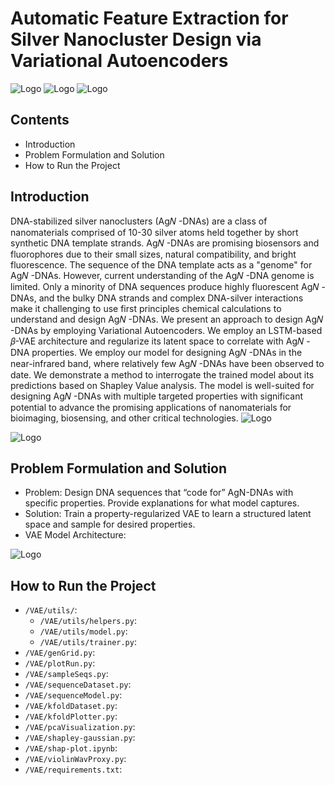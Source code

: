 
# Automatic Feature Extraction for Silver Nanocluster Design via Variational Autoencoders




![Logo](https://upload.wikimedia.org/wikipedia/en/thumb/0/0e/University_of_California%2C_Irvine_seal.svg/150px-University_of_California%2C_Irvine_seal.svg.png)
![Logo](https://www.cs.albany.edu/sccepr/img/logo1.png)
![Logo](https://www.cs.albany.edu/~petko/lab/img/logo1.png)


## Contents 

 - Introduction
 - Problem Formulation and Solution
 - How to Run the Project


## Introduction
DNA-stabilized silver nanoclusters (Ag𝑁 -DNAs) are a class of nanomaterials comprised of 10-30 silver atoms held together by short synthetic DNA template strands. Ag𝑁 -DNAs are promising biosensors and fluorophores due to their small sizes, natural compatibility, and bright fluorescence. The sequence of the DNA template acts as a "genome" for Ag𝑁 -DNAs. However, current understanding of the Ag𝑁 -DNA genome is limited. Only a minority of DNA sequences produce highly fluorescent Ag𝑁 -DNAs, and the bulky DNA strands and complex DNA-silver interactions make it challenging to use first principles chemical calculations to understand and design Ag𝑁 -DNAs.
We present an approach to design Ag𝑁 -DNAs by employing Variational Autoencoders. We employ an LSTM-based 𝛽-VAE architecture and regularize its latent space to correlate with Ag𝑁 -DNA properties. We employ our model for designing Ag𝑁 -DNAs in the near-infrared band, where relatively few Ag𝑁 -DNAs have been observed to date. We demonstrate a method to interrogate the trained model about its predictions based on Shapley Value analysis. The model is well-suited for designing Ag𝑁 -DNAs with multiple targeted properties with significant potential to advance the promising applications of nanomaterials for bioimaging, biosensing, and other critical technologies.
![Logo](https://imageupload.io/ib/LuxfBl1wquzLM8y_1699199518.png)


![Logo](https://imageupload.io/ib/2J254j1PUyKMeyL_1699199752.png)

## Problem Formulation and Solution
- Problem: Design DNA sequences that “code for” AgN-DNAs with specific properties. Provide explanations for what model captures.
- Solution: Train a property-regularized VAE to learn a structured latent space and sample for desired properties.
- VAE Model Architecture:

![Logo](https://imageupload.io/ib/Ke1xrj8yJHCngG2_1699200592.png)

## How to Run the Project
- `/VAE/utils/`: 
    - `/VAE/utils/helpers.py`:
    - `/VAE/utils/model.py`:
    - `/VAE/utils/trainer.py`:
- `/VAE/genGrid.py`: 
- `/VAE/plotRun.py`: 
- `/VAE/sampleSeqs.py`: 
- `/VAE/sequenceDataset.py`: 
- `/VAE/sequenceModel.py`: 
- `/VAE/kfoldDataset.py`: 
- `/VAE/kfoldPlotter.py`: 
- `/VAE/pcaVisualization.py`: 
- `/VAE/shapley-gaussian.py`: 
- `/VAE/shap-plot.ipynb`: 
- `/VAE/violinWavProxy.py`: 
- `/VAE/requirements.txt`:     
